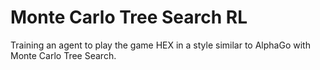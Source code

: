 # Monte Carlo Tree Search RL

Training an agent to play the game HEX in a style similar to AlphaGo with Monte Carlo Tree Search.
